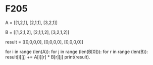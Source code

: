 # F205
A = [[1,2,1],
    [2,1,1],
    [3,2,1]]

B = [[1,2,1,2],
    [2,1,1,2],
    [3,2,1,2]]

result = [[0,0,0,0],
         [0,0,0,0],
         [0,0,0,0]]

for i in range (len(A)):
    for j in range (len(B[0])):
        for r in range (len(B)):
            result[i][j] += A[i][r] * B[r][j]
print(result).
                 
                 
